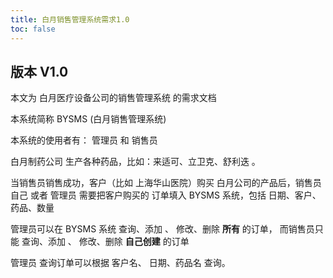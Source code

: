 ```yaml
---
title: 白月销售管理系统需求1.0
toc: false
---
```


## 版本 V1.0
  
本文为 白月医疗设备公司的销售管理系统 的需求文档 

本系统简称  BYSMS (白月销售管理系统) 

本系统的使用者有： 管理员 和 销售员
  

白月制药公司 生产各种药品，比如：来适可、立卫克、舒利迭 。

当销售员销售成功，客户（比如 上海华山医院）购买 白月公司的产品后，销售员自己 或者 管理员 需要把客户购买的 订单填入 BYSMS 系统，包括 日期、客户、药品、数量

管理员可以在 BYSMS 系统 查询、添加 、 修改、删除 **所有** 的订单， 而销售员只能 查询、添加 、 修改、删除 **自己创建** 的订单

管理员 查询订单可以根据 客户名、 日期、药品名 查询。
